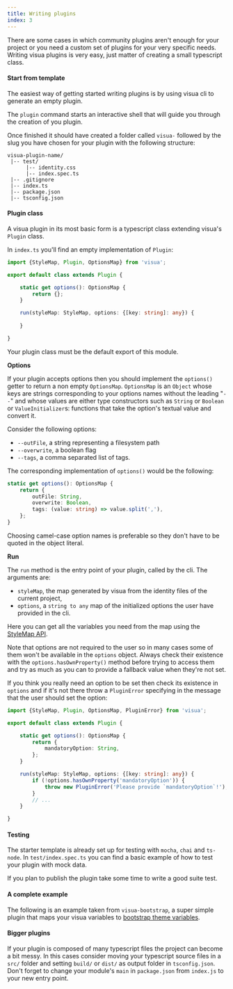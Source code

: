 ```yaml
---
title: Writing plugins
index: 3
---
```


There are some cases in which community plugins aren't enough for your project or you need a custom set of plugins for
your very specific needs. Writing visua plugins is very easy, just matter of creating a small typescript class.

#### Start from template

The easiest way of getting started writing plugins is by using visua cli to generate an empty plugin.

The `plugin` command starts an interactive shell that will guide you through the creation of you plugin.

Once finished it should have created a folder called `visua-` followed by the slug you have chosen for your plugin with the following structure:

```
visua-plugin-name/
 |-- test/
      |-- identity.css
      |-- index.spec.ts
 |-- .gitignore
 |-- index.ts
 |-- package.json
 |-- tsconfig.json
```

#### Plugin class

A visua plugin in its most basic form is a typescript class extending visua's `Plugin` class.

In `index.ts` you'll find an empty implementation of `Plugin`: 

```typescript
import {StyleMap, Plugin, OptionsMap} from 'visua';

export default class extends Plugin {

    static get options(): OptionsMap {
        return {};
    }

    run(styleMap: StyleMap, options: {[key: string]: any}) {
        
    }

}
```

Your plugin class must be the default export of this module.

**Options**

If your plugin accepts options then you should implement the `options()` getter to return a non empty `OptionsMap`.
`OptionsMap` is an `Object` whose keys are strings corresponding to your options names without the leading "`--`"
and whose values are either type constructors such as `String` or `Boolean` or `ValueInitializer`s: functions that take
the option's textual value and convert it.

Consider the following options:

- `--outFile`, a string representing a filesystem path
- `--overwrite`, a boolean flag
- `--tags`, a comma separated list of tags.

The corresponding implementation of `options()` would be the following:

```typescript
static get options(): OptionsMap {
    return {
        outFile: String,
        overwrite: Boolean,
        tags: (value: string) => value.split(','),
    };
}
```

Choosing camel-case option names is preferable so they don't have to be quoted in the object literal.

**Run**

The `run` method is the entry point of your plugin, called by the cli. The arguments are:

- `styleMap`, the map generated by visua from the identity files of the current project,
- `options`, a `string to any` map of the initialized options the user have provided in the cli.

Here you can get all the variables you need from the map using the [StyleMap API](https://visua.io/reference/style-map).

Note that options are not required to the user so in many cases some of them won't be available in the `options` object.
Always check their existence with the `options.hasOwnProperty()` method before trying to access them and try as much as 
you can to provide a fallback value when they're not set.

If you think you really need an option to be set then check its existence in `options` and if it's not there
throw a `PluginError` specifying in the message that the user should set the option:

```typescript
import {StyleMap, Plugin, OptionsMap, PluginError} from 'visua';

export default class extends Plugin {

    static get options(): OptionsMap {
        return {
            mandatoryOption: String,
        };
    }

    run(styleMap: StyleMap, options: {[key: string]: any}) {
        if (!options.hasOwnProperty('mandatoryOption')) {
            throw new PluginError('Please provide `mandatoryOption`!');
        }
        // ...
    }

}
```

#### Testing

The starter template is already set up for testing with `mocha`, `chai` and `ts-node`. In `test/index.spec.ts` you can
find a basic example of how to test your plugin with mock data.

If you plan to publish the plugin take some time to write a good suite test.

#### A complete example

The following is an example taken from `visua-bootstrap`, a super simple plugin that maps your visua variables 
to [bootstrap theme variables](https://getbootstrap.com/docs/4.1/getting-started/theming/#variable-defaults).

#### Bigger plugins

If your plugin is composed of many typescript files the project can become a bit messy. In this cases consider moving
your typescript source files in a `src/` folder and setting `build/` or `dist/` as output folder in `tsconfig.json`.
Don't forget to change your module's `main` in `package.json` from `index.js` to your new entry point.